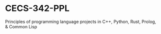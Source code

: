 # CECS-342-PPL

Principles of programming language projects in C++, Python, Rust, Prolog, & Common Lisp
